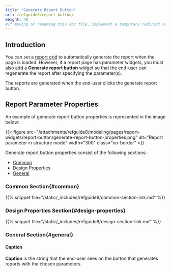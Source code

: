 ```yaml
---
title: "Generate Report Button"
url: /refguide8/report-button/
weight: 40
#If moving or renaming this doc file, implement a temporary redirect and let the respective team know they should update the URL in the product. See Mapping to Products for more details.
---
```


## Introduction

You can set a [report grid](/refguide8/report-grid/) to automatically generate the report when the page is loaded. However, if a report page has parameter widgets, you must also add a **Generate report button** widget so that the end-user can regenerate the report after specifying the parameter(s).

The reports are generated when the end-user clicks the generate report button.

## Report Parameter Properties

An example of generate report button properties is represented in the image below:

{{< figure src="/attachments/refguide8/modeling/pages/report-widgets/report-button/generate-report-button-properties.png" alt="Report parameter in structure mode"   width="300"  class="no-border" >}}

Generate report button properties consist of the following sections:

* [Common](#common)
* [Design Properties](#design-properties)
* [General](#general)

### Common Section{#common}

{{% snippet file="/static/_includes/refguide8/common-section-link.md" %}}

### Design Properties Section{#design-properties}

{{% snippet file="/static/_includes/refguide8/design-section-link.md" %}}

### General Section{#general}

#### Caption

**Caption** is the string that the end-user sees on the button that generates reports with the chosen parameters.
